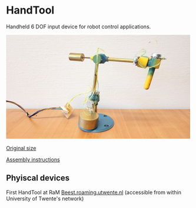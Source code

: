 # HandTool
Handheld 6 DOF input device for robot control applications.

![HandTool main view](pics/HandTool_500px.jpg)

[Original size](pics/HandTool_Main.jpg?raw=true)

[Assembly instructions](main/CAD/v1_2024)

## Phyiscal devices

First HandTool at RaM [Beest.roaming.utwente.nl](http://beest.roaming.utwente.nl/) (accessible from within University of Twente's network)
